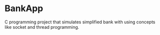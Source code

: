 # BankApp
C programming project that simulates simplified bank with using concepts like socket and thread programming.
